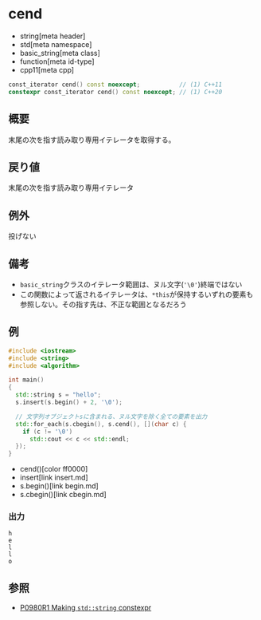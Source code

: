 # cend
* string[meta header]
* std[meta namespace]
* basic_string[meta class]
* function[meta id-type]
* cpp11[meta cpp]

```cpp
const_iterator cend() const noexcept;           // (1) C++11
constexpr const_iterator cend() const noexcept; // (1) C++20
```

## 概要
末尾の次を指す読み取り専用イテレータを取得する。


## 戻り値
末尾の次を指す読み取り専用イテレータ


## 例外
投げない


## 備考
- `basic_string`クラスのイテレータ範囲は、ヌル文字(`'\0'`)終端ではない
- この関数によって返されるイテレータは、`*this`が保持するいずれの要素も参照しない。その指す先は、不正な範囲となるだろう


## 例
```cpp example
#include <iostream>
#include <string>
#include <algorithm>

int main()
{
  std::string s = "hello";
  s.insert(s.begin() + 2, '\0');

  // 文字列オブジェクトsに含まれる、ヌル文字を除く全ての要素を出力
  std::for_each(s.cbegin(), s.cend(), [](char c) {
    if (c != '\0')
      std::cout << c << std::endl;
  });
}
```
* cend()[color ff0000]
* insert[link insert.md]
* s.begin()[link begin.md]
* s.cbegin()[link cbegin.md]

### 出力
```
h
e
l
l
o
```

## 参照
- [P0980R1 Making `std::string` constexpr](https://www.open-std.org/jtc1/sc22/wg21/docs/papers/2019/p0980r1.pdf)
